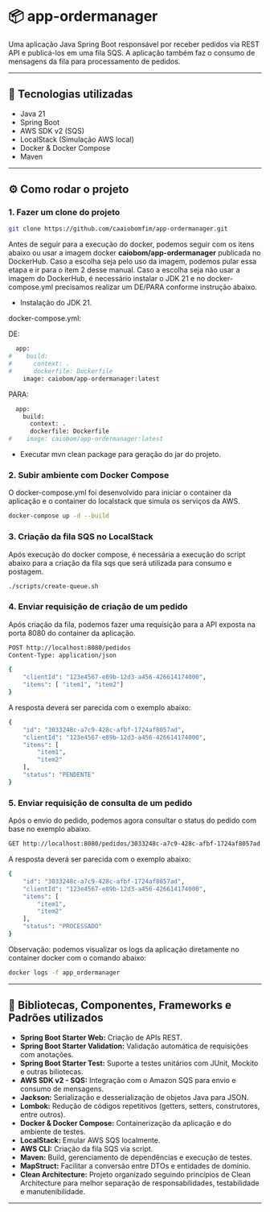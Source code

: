 # 📦 app-ordermanager

Uma aplicação Java Spring Boot responsável por receber pedidos via REST API e publicá-los em uma fila SQS.
A aplicação também faz o consumo de mensagens da fila para processamento de pedidos.

---

## 🚀 Tecnologias utilizadas

- Java 21
- Spring Boot
- AWS SDK v2 (SQS)
- LocalStack (Simulação AWS local)
- Docker & Docker Compose
- Maven

---

## ⚙️ Como rodar o projeto

### 1. Fazer um clone do projeto

```bash
git clone https://github.com/caaiobomfim/app-ordermanager.git
```

Antes de seguir para a execução do docker, podemos seguir com os itens abaixo ou usar a imagem docker **caiobom/app-ordermanager** publicada no DockerHub.
Caso a escolha seja pelo uso da imagem, podemos pular essa etapa e ir para o item 2 desse manual.
Caso a escolha seja não usar a imagem do DockerHub, é necessário instalar o JDK 21 e no docker-compose.yml precisamos realizar um DE/PARA conforme instrução abaixo.

- Instalação do JDK 21.

docker-compose.yml:

DE: 

```bash
  app:
#    build:
#      context: .
#      dockerfile: Dockerfile
    image: caiobom/app-ordermanager:latest
```

PARA: 

```bash
  app:
    build:
      context: .
      dockerfile: Dockerfile
#    image: caiobom/app-ordermanager:latest
```

- Executar mvn clean package para geração do jar do projeto.

### 2. Subir ambiente com Docker Compose

O docker-compose.yml foi desenvolvido para iniciar o container da aplicação e o container do localstack que simula os serviços da AWS.

```bash
docker-compose up -d --build
```

### 3. Criação da fila SQS no LocalStack

Após execução do docker compose, é necessária a execução do script abaixo para a criação da fila sqs que será utilizada para consumo e postagem.

```bash
./scripts/create-queue.sh
```

### 4. Enviar requisição de criação de um pedido

Após criação da fila, podemos fazer uma requisição para a API exposta na porta 8080 do container da aplicação.

```bash
POST http://localhost:8080/pedidos
Content-Type: application/json

{
    "clientId": "123e4567-e89b-12d3-a456-426614174000",
    "items": [ "item1", "item2"]
}
```

A resposta deverá ser parecida com o exemplo abaixo:

```bash
{
	"id": "3033248c-a7c9-428c-afbf-1724af8057ad",
	"clientId": "123e4567-e89b-12d3-a456-426614174000",
	"items": [
		"item1",
		"item2"
	],
	"status": "PENDENTE"
}
```

### 5. Enviar requisição de consulta de um pedido

Após o envio do pedido, podemos agora consultar o status do pedido com base no exemplo abaixo.

```bash
GET http://localhost:8080/pedidos/3033248c-a7c9-428c-afbf-1724af8057ad
```

A resposta deverá ser parecida com o exemplo abaixo:

```bash
{
	"id": "3033248c-a7c9-428c-afbf-1724af8057ad",
	"clientId": "123e4567-e89b-12d3-a456-426614174000",
	"items": [
		"item1",
		"item2"
	],
	"status": "PROCESSADO"
}
```

Observação: podemos visualizar os logs da aplicação diretamente no container docker com o comando abaixo:

```bash
docker logs -f app_ordermanager
```

---

## 🚀 Bibliotecas, Componentes, Frameworks e Padrões utilizados

- **Spring Boot Starter Web:** Criação de APIs REST.
- **Spring Boot Starter Validation:** Validação automática de requisições com anotações.
- **Spring Boot Starter Test:** Suporte a testes unitários com JUnit, Mockito e outras biliotecas.
- **AWS SDK v2 - SQS:** Integração com o Amazon SQS para envio e consumo de mensagens.
- **Jackson:** Serialização e desserialização de objetos Java para JSON.
- **Lombok:**	Redução de códigos repetitivos (getters, setters, construtores, entre outros).
- **Docker & Docker Compose:** Containerização da aplicação e do ambiente de testes.
- **LocalStack:**	Emular AWS SQS localmente.
- **AWS CLI:** Criação da fila SQS via script.
- **Maven:** Build, gerenciamento de dependências e execução de testes.
- **MapStruct:** Facilitar a conversão entre DTOs e entidades de domínio.
- **Clean Architecture:** Projeto organizado seguindo princípios de Clean Architecture para melhor separação de responsabilidades, testabilidade e manutenibilidade.

---